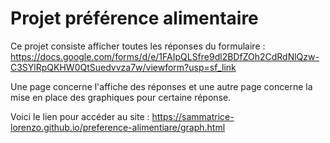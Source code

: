 # Projet préférence alimentaire

Ce projet consiste afficher toutes les réponses du formulaire : https://docs.google.com/forms/d/e/1FAIpQLSfre9dl2BDfZOh2CdRdNlQzw-C3SYlRpQKHW0QtSuedvvza7w/viewform?usp=sf_link

Une page concerne l'affiche des réponses et une autre page concerne la mise en place des graphiques pour certaine réponse.


Voici le lien pour accéder au site : https://sammatrice-lorenzo.github.io/preference-alimentiare/graph.html